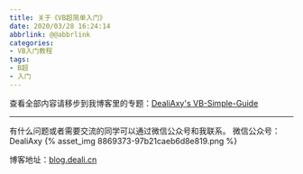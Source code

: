 ```yaml
---
title: 关于《VB超简单入门》
date: 2020/03/28 16:24:14
abbrlink: @@abbrlink
categories:
- VB入门教程
tags:
- B超
- 入门
---
```

查看全部内容请移步到我博客里的专题：[DealiAxy's VB-Simple-Guide](http://blog.deali.cn/category/book/vb-simpleguide)

-----------------
有什么问题或者需要交流的同学可以通过微信公众号和我联系。
微信公众号：DealiAxy
{% asset_img 8869373-97b21caeb6d8e819.png %}

博客地址：[blog.deali.cn](http://blog.deali.cn)
